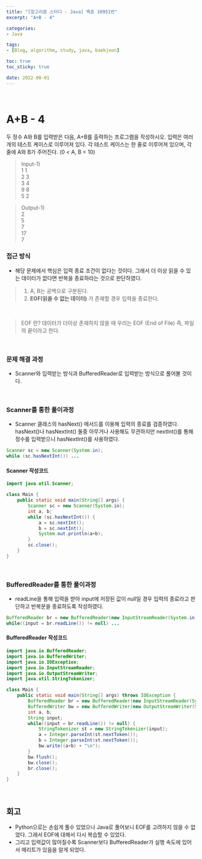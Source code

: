 ```yaml
--- 
title: "[알고리즘 스터디 - Java] 백준 10951번" 
excerpt: "A+B - 4" 

categories: 
- Java

tags: 
- [Blog, algorithm, study, java, baekjoon]

toc: true
toc_sticky: true

date: 2022-08-01
--- 
```


<br>

# A+B - 4
두 정수 A와 B를 입력받은 다음, A+B를 출력하는 프로그램을 작성하시오.
입력은 여러 개의 테스트 케이스로 이루어져 있다.
각 테스트 케이스는 한 줄로 이루어져 있으며, 각 줄에 A와 B가 주어진다. (0 < A, B < 10)

> Input-1) <br>
1 1 <br>
2 3 <br>
3 4 <br>
9 8 <br>
5 2 <br>

> Output-1) <br>
2 <br>
5 <br>
7 <br>
17 <br>
7 <br>

### 접근 방식
- 해당 문제에서 핵심은 입력 종료 조건이 없다는 것이다.
그래서 더 이상 읽을 수 있는 데이터가 없다면 반복을 종료하라는 것으로 판단하였다.

> 1. A, B는 공백으로 구분된다.
> 2. **EOF(읽을 수 없는 데이터)** 가 존재할 경우 입력을 종료한다.
<br>

> EOF 란?
데이터가 더이상 존재하지 않을 때 우리는 EOF (End of File) 즉, 파일의 끝이라고 한다.

<br>

### 문제 해결 과정
- Scanner와 입력받는 방식과 BufferedReader로 입력받는 방식으로 풀어볼 것이다.

<br>

### Scanner를 통한 풀이과정
- Scanner 클래스의 hasNext() 메서드를 이용해 입력의 종료를 검증하였다.
hasNext()나 hasNextInt() 둘중 아무거나 사용해도 무관하지만 
nextInt()를 통해 정수를 입력받으니 hasNextInt()를 사용하였다.
```java
Scanner sc = new Scanner(System.in);
while (sc.hasNextInt()) ...
```

#### Scanner 작성코드
```java
import java.util.Scanner;

class Main {
    public static void main(String[] args) {
        Scanner sc = new Scanner(System.in);
        int a, b;
        while (sc.hasNextInt()) {
            a = sc.nextInt();
            b = sc.nextInt();
            System.out.println(a+b);
        }
        sc.close();
    }
}
```

<br>

### BufferedReader를 통한 풀이과정
- readLine을 통해 입력을 받아 input에 저장된 값이 null일 경우 입력의 종료라고 판단하고 반복문을 종료하도록 작성하였다.
```java
BufferedReader br = new BufferedReader(new InputStreamReader(System.in));
while((input = br.readLine()) != null) ...
```

#### BufferedReader 작성코드
```java
import java.io.BufferedReader;
import java.io.BufferedWriter;
import java.io.IOException;
import java.io.InputStreamReader;
import java.io.OutputStreamWriter;
import java.util.StringTokenizer;

class Main {
    public static void main(String[] args) throws IOException {
        BufferedReader br = new BufferedReader(new InputStreamReader(System.in));
        BufferedWriter bw = new BufferedWriter(new OutputStreamWriter(System.out));
        int a, b;
        String input;
        while((input = br.readLine()) != null) {
            StringTokenizer st = new StringTokenizer(input);
            a = Integer.parseInt(st.nextToken());
            b = Integer.parseInt(st.nextToken());
            bw.write((a+b) + "\n");
        }
        bw.flush();
        bw.close();
        br.close();
    }
}
```

<br>

## 회고
- Python으로는 손쉽게 풀수 있었으나 Java로 풀어보니 EOF를 고려하지 않을 수 없었다. 그래서 EOF에 대해서 다시 복습할 수 있었다.
- 그리고 입력값이 많아질수록 Scanner보다 BufferedReader가 실행 속도에 있어서 메리트가 있음을 알게 되었다.